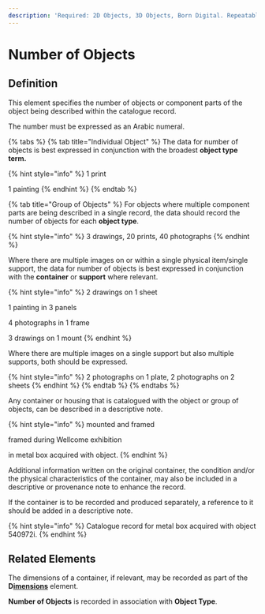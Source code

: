 ```yaml
---
description: 'Required: 2D Objects, 3D Objects, Born Digital. Repeatable.'
---
```


# Number of Objects

## Definition

This element specifies the number of objects or component parts of the object being described within the catalogue record.

The number must be expressed as an Arabic numeral.

{% tabs %}
{% tab title="Individual Object" %}
The data for number of objects is best expressed in conjunction with the broadest **object type term.**

{% hint style="info" %}
1 print

1 painting
{% endhint %}
{% endtab %}

{% tab title="Group of Objects" %}
For objects where multiple component parts are being described in a single record, the data should record the number of objects for each **object type**.

{% hint style="info" %}
3 drawings, 20 prints, 40 photographs
{% endhint %}

Where there are multiple images on or within a single physical item/single support, the data for number of objects is best expressed in conjunction with the **container** or **support** where relevant.

{% hint style="info" %}
2 drawings on 1 sheet

1 painting in 3 panels

4 photographs in 1 frame

3 drawings on 1 mount
{% endhint %}

Where there are multiple images on a single support but also multiple supports, both should be expressed.

{% hint style="info" %}
2 photographs on 1 plate, 2 photographs on 2 sheets
{% endhint %}
{% endtab %}
{% endtabs %}

Any container or housing that is catalogued with the object or group of objects, can be described in a descriptive note.

{% hint style="info" %}
mounted and framed

framed during Wellcome exhibition

in metal box acquired with object.
{% endhint %}

Additional information written on the original container, the condition and/or the physical characteristics of the container, may also be included in a descriptive or provenance note to enhance the record.

If the container is to be recorded and produced separately, a reference to it should be added in a descriptive note.

{% hint style="info" %}
Catalogue record for metal box acquired with object 540972i.
{% endhint %}

## Related Elements

The dimensions of a container, if relevant, may be recorded as part of the **D**[**imensions**](../visual-material/metadata-framework/metadata-elements/dimensions.md) element.

**Number of Objects** is recorded in association with **Object Type**.

##
